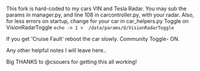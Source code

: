 This fork is hard-coded to my cars VIN and Tesla Radar. You may sub the params in manager.py, and line 108 in carcontroller.py,  with your radar. Also, for less errors on startup, change for your car in car_helpers.py
Toggle on VisionRadarToggle
  ```echo -n 1 >  /data/params/d/VisionRadarToggle```
  
If you get 'Cruise Fault' reboot the car slowly.
Community Toggle- ON.

Any other helpful notes I will leave here..

Big THANKS to @csouers for getting this all working!

